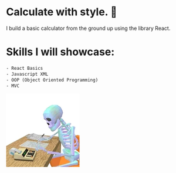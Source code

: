 # Calculate with style. 🧮

I build a basic calculator from the ground up using the library React. 

# Skills I will showcase: 

    - React Basics 
    - Javascript XML
    - OOP (Object Oriented Programming)
    - MVC 


![](./img/skeletonCalculate.webp)
